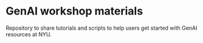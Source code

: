 # GenAI workshop materials

Repository to share tutorials and scripts to help users get started with GenAI resources at NYU.

